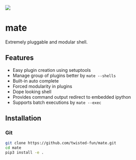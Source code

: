 ![](https://github.com/twisted-fun/mate/workflows/build%20tests/badge.svg)

# mate
Extremely pluggable and modular shell.

## Features
- Easy plugin creation using setuptools
- Manage group of plugins better by `mate --shells`
- Built-in auto complete
- Forced modularity in plugins
- Dope looking shell
- Provides command output redirect to embedded ipython
- Supports batch executions by `mate --exec`

## Installation
### Git
```bash
git clone https://github.com/twisted-fun/mate.git
cd mate
pip3 install -e .
```
